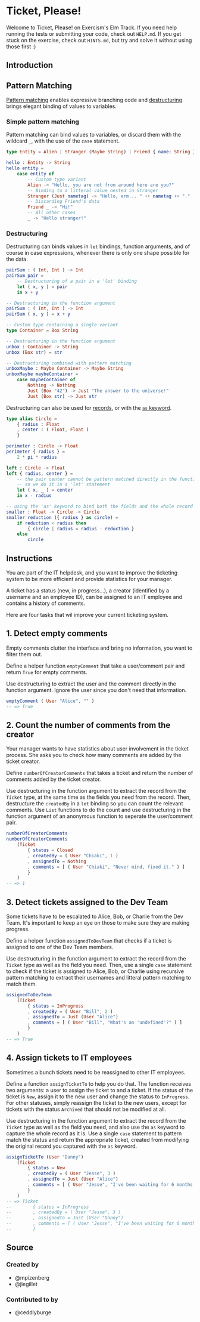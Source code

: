 # Ticket, Please!

Welcome to Ticket, Please! on Exercism's Elm Track.
If you need help running the tests or submitting your code, check out `HELP.md`.
If you get stuck on the exercise, check out `HINTS.md`, but try and solve it without using those first :)

## Introduction

## Pattern Matching

[Pattern matching][pattern-matching] enables expressive branching code and [destructuring][destructuring] brings elegant binding of values to variables.

### Simple pattern matching

Pattern matching can bind values to variables, or discard them with the wildcard `_`, with the use of the `case` statement.

```elm
type Entity = Alien | Stranger (Maybe String) | Friend { name: String }

hello : Entity -> String
hello entity =
    case entity of
        -- Custom type variant
        Alien -> "Hello, you are not from around here are you?"
        -- Binding to a litteral value nested in Stranger
        Stranger (Just nametag) -> "Hello, erm... " ++ nametag ++ "."
        -- Discarding Friend's data
        Friend _ -> "Hi!"
        -- All other cases
        _ -> "Hello stranger!"
```

### Destructuring

Destructuring can binds values in `let` bindings, function arguments, and of course in case expressions, whenever there is only one shape possible for the data.

```elm
pairSum : ( Int, Int ) -> Int
pairSum pair =
    -- Destructuring of a pair in a 'let' binding
    let ( x, y ) = pair
    in x + y

-- Destructuring in the function argument
pairSum : ( Int, Int ) -> Int
pairSum ( x, y ) = x + y

-- Custom type containing a single variant
type Container = Box String

-- Destructuring in the function argument
unbox : Container -> String
unbox (Box str) = str

-- Destructuring combined with pattern matching
unboxMaybe : Maybe Container -> Maybe String
unboxMaybe maybeContainer =
    case maybeContainer of
        Nothing -> Nothing
        Just (Box "42") -> Just "The answer to the universe!"
        Just (Box str) -> Just str
```

Destructuring can also be used for [records][records-pattern-matching], or with the [`as` keyword][as-keyword].

```elm
type alias Circle =
    { radius : Float
    , center : ( Float, Float )
    }

perimeter : Circle -> Float
perimeter { radius } =
    2 * pi * radius

left : Circle -> Float
left { radius, center } =
    -- the pair center cannot be pattern matched directly in the function argument
    -- so we do it in a 'let' statement
    let ( x, _ ) = center
    in x - radius

-- using the 'as' keyword to bind both the fields and the whole record
smaller : Float -> Circle -> Circle
smaller reduction ({ radius } as circle) =
    if reduction < radius then
        { circle | radius = radius - reduction }
    else
        circle
```

[pattern-matching]: https://guide.elm-lang.org/types/pattern_matching.html
[destructuring]: https://gist.github.com/yang-wei/4f563fbf81ff843e8b1e
[records-pattern-matching]: https://elm-lang.org/docs/records#pattern-matching
[as-keyword]: https://github.com/izdi/elm-cheat-sheet#operators

## Instructions

You are part of the IT helpdesk, and you want to improve the ticketing system to be more efficient and provide statistics for your manager.

A ticket has a status (new, in progress...), a creator (identified by a username and an employee ID), can be assigned to an IT employee and contains a history of comments.

Here are four tasks that wil improve your current ticketing system.

## 1. Detect empty comments

Empty comments clutter the interface and bring no information, you want to filter them out.

Define a helper function `emptyComment` that take a user/comment pair and return `True` for empty comments.

Use destructuring to extract the user and the comment directly in the function argument. Ignore the user since you don't need that information.

```elm
emptyComment ( User "Alice", "" )
-- => True
```

## 2. Count the number of comments from the creator

Your manager wants to have statistics about user involvement in the ticket process. 
She asks you to check how many comments are added by the ticket creator.

Define `numberOfCreatorComments` that takes a ticket and return the number of comments added by the ticket creator.

Use destructuring in the function argument to extract the record from the `Ticket` type, at the same time as the fields you need from the record. 
Then, destructure the `createdBy` in a `let` binding so you can count the relevant comments.
Use `List` functions to do the count and use destructuring in the function argument of an anonymous function to seperate the user/comment pair.

```elm
numberOfCreatorComments
numberOfCreatorComments
    (Ticket
        { status = Closed
        , createdBy = ( User "Chiaki", 1 )
        , assignedTo = Nothing
        , comments = [ ( User "Chiaki", "Never mind, fixed it." ) ]
        }
    )
-- => 1
```

## 3. Detect tickets assigned to the Dev Team

Some tickets have to be escalated to Alice, Bob, or Charlie from the Dev Team.
It's important to keep an eye on those to make sure they are making progress.

Define a helper function `assignedToDevTeam` that checks if a ticket is assigned to one of the Dev Team members.

Use destructuring in the function argument to extract the record from the `Ticket` type as well as the field you need.
Then, use a single `case` statement to check if the ticket is assigned to Alice, Bob, or Charlie using recursive pattern matching to extract their usernames and litteral pattern matching to match them. 

```elm
assignedToDevTeam
    (Ticket
        { status = InProgress
        , createdBy = ( User "Bill", 2 )
        , assignedTo = Just (User "Alice")
        , comments = [ ( User "Bill", "What's an 'undefined'?" ) ]
        }
    )
-- => True
```

## 4. Assign tickets to IT employees

Sometimes a bunch tickets need to be reassigned to other IT employees.

Define a function `assignTicketTo` to help you do that. The function receives two arguments: a user to assign the ticket to and a ticket. 
If the status of the ticket is `New`, assign it to the new user and change the status to `InProgress`. 
For other statuses, simply reassign the ticket to the new users, except for tickets with the status `Archived` that should not be modified at all.

Use destructuring in the function argument to extract the record from the `Ticket` type as well as the field you need, and also use the `as` keyword to capture the whole record as it is. 
Use a single `case` statement to pattern match the status and return the appropriate ticket, created from modifying the original record you captured with the `as` keyword.

```elm
assignTicketTo (User "Danny")
    (Ticket
        { status = New
        , createdBy = ( User "Jesse", 3 )
        , assignedTo = Just (User "Alice")
        , comments = [ ( User "Jesse", "I've been waiting for 6 months!!" ) ]
        }
    )
-- => Ticket
--        { status = InProgress
--        , createdBy = ( User "Jesse", 3 )
--        , assignedTo = Just (User "Danny")
--        , comments = [ ( User "Jesse", "I've been waiting for 6 months!!" ) ]
--        }
```

## Source

### Created by

- @mpizenberg
- @jiegillet

### Contributed to by

- @ceddlyburge